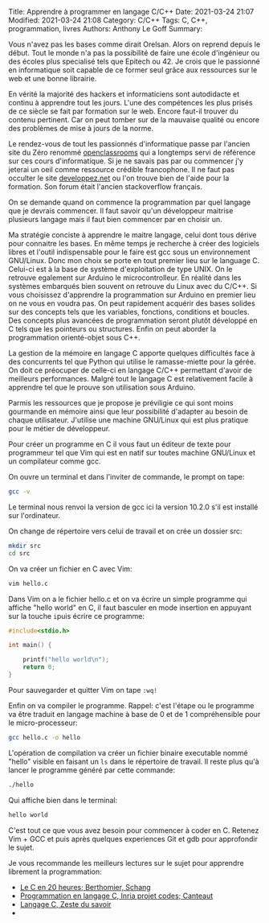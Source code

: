 Title: Apprendre à programmer en langage C/C++
Date: 2021-03-24 21:07
Modified: 2021-03-24 21:08
Category: C/C++
Tags: C, C++, programmation, livres
Authors: Anthony Le Goff
Summary: 

Vous n'avez pas les bases comme dirait Orelsan. Alors on reprend depuis le début. Tout le monde n'a pas la possibilité de faire une école d'ingénieur ou des écoles plus specialisé tels que Epitech ou 42. Je crois que le passionné en informatique soit capable de ce former seul grâce aux ressources sur le web et une bonne librairie. 

En vérité la majorité des hackers et informaticiens sont autodidacte et continu à apprendre tout les jours. L'une des compétences les plus prisés de ce siècle se fait par formation sur le web. Encore faut-il trouver du contenu pertinent. Car on peut tomber sur de la mauvaise qualité ou encore des problèmes de mise à jours de la norme.

Le rendez-vous de tout les passionnés d'informatique passe par l'ancien site du Zéro renommé [openclassrooms](https://openclassrooms.com/fr/) qui a longtemps servi de référence sur ces cours d'informatique. Si je ne savais pas par ou commencer j'y jeterai un oeil comme ressource crédible francophone. Il ne faut pas occulter le site [developpez.net](https://www.developpez.net/) ou l'on trouve bien de l'aide pour la formation. Son forum était l'ancien stackoverflow français.

On se demande quand on commence la programmation par quel langage que je devrais commencer. Il faut savoir qu'un développeur maitrise plusieurs langage mais il faut bien commencer par en choisir un. 

Ma stratégie conciste à apprendre le maitre langage, celui dont tous dérive pour connaitre les bases. En même temps je recherche à créer des logiciels libres et l'outil indispensable pour le faire est gcc sous un environnement GNU/Linux. Donc mon choix se porte en tout premier lieu sur le language C. Celui-ci est à la base de système d'exploitation de type UNIX. On le retrouve egalement sur Arduino le microcontrolleur. En réalité dans les systèmes embarqués bien souvent on retrouve du Linux avec du C/C++. Si vous choisissez d'apprendre la programmation sur Arduino en premier lieu on ne vous en voudra pas. On peut rapidement acquérir des bases solides sur des concepts tels que les variables, fonctions, conditions et boucles. Des concepts plus avancées de programmation seront plutôt développé en C tels que les pointeurs ou structures. Enfin on peut aborder la programmation orienté-objet sous C++.

La gestion de la mémoire en langage C apporte quelques difficultés face à des concurrents tel que Python qui utilise le ramasse-miette pour la gérée. On doit ce préocuper de celle-ci en langage C/C++ permettant d'avoir de meilleurs performances. Malgré tout le langage C est relativement facile à apprendre tel que le prouve son utilisation sous Arduino. 

Parmis les ressources que je propose je préviligie ce qui sont moins gourmande en mémoire ainsi que leur possibilité d'adapter au besoin de chaque utilisateur. J'utilise une machine GNU/Linux qui est plus pratique pour le métier de développeur.

Pour créer un programme en C il vous faut un éditeur de texte pour programmeur tel que Vim qui est en natif sur toutes machine GNU/Linux et un compilateur comme gcc.

On ouvre un terminal et dans l'inviter de commande, le prompt on tape:

```bash
gcc -v
```
Le terminal nous renvoi la version de gcc ici la version 10.2.0 s'il est installé sur l'ordinateur.

On change de répertoire vers celui de travail et on crée un dossier src:

```bash
mkdir src
cd src
```


On va créer un fichier en C avec Vim:

```bash
vim hello.c
```

Dans Vim on a le fichier hello.c et on va écrire un simple programme qui affiche "hello world" en C, il faut basculer en mode insertion en appuyant sur la touche `i`puis écrire ce programme:

```C
#include<stdio.h>

int main() {

	printf("hello world\n");
	return 0;
}
```

Pour sauvegarder et quitter Vim on tape `:wq!`

Enfin on va compiler le programme. Rappel: c'est l'étape ou le programme va être traduit en langage machine à base de 0 et de 1 compréhensible pour le micro-processeur:

```bash
gcc hello.c -o hello
```

L'opération de compilation va créer un fichier binaire executable nommé "hello" visible en faisant un `ls` dans le répertoire de travail.
Il reste plus qu'à lancer le programme généré par cette commande:

```bash
./hello
```

Qui affiche bien dans le terminal:

```bash
hello world
```

C'est tout ce que vous avez besoin pour commencer à coder en C. Retenez Vim + GCC et puis après quelques experiences Git et gdb pour approfondir le sujet.

Je vous recommande les meilleurs lectures sur le sujet pour apprendre librement la programmation:

* [Le C en 20 heures; Berthomier, Schang](https://framabook.org/le-c-en-20-heures-2/)
* [Programmation en langage C, Inria projet codes; Canteaut](https://www.rocq.inria.fr/secret/Anne.Canteaut/COURS_C/cours.pdf)
* [Langage C, Zeste du savoir](https://zestedesavoir.com/tutoriels/755/le-langage-c-1/)
* 